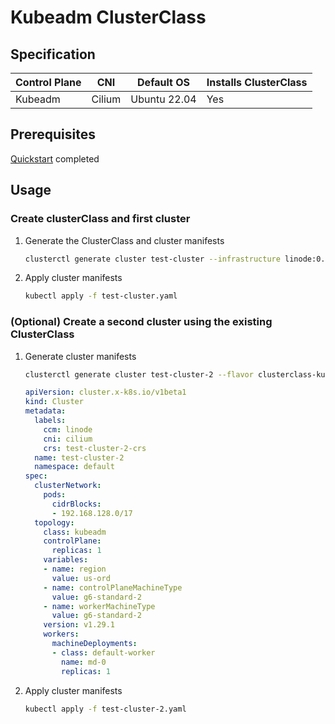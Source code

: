 # Kubeadm ClusterClass
## Specification
| Control Plane | CNI    | Default OS   | Installs ClusterClass |
|---------------|--------|--------------|-----------------------|
| Kubeadm       | Cilium | Ubuntu 22.04 | Yes                   | 
## Prerequisites
[Quickstart](../topics/getting-started.md) completed
## Usage
### Create clusterClass and first cluster
1. Generate the ClusterClass and cluster manifests
    ```bash
    clusterctl generate cluster test-cluster --infrastructure linode:0.0.0  --flavor clusterclass-kubeadm > test-cluster.yaml
    ```
2. Apply cluster manifests
    ```bash
    kubectl apply -f test-cluster.yaml
    ```
### (Optional) Create a second cluster using the existing ClusterClass
1.  Generate cluster manifests
      ```bash
      clusterctl generate cluster test-cluster-2 --flavor clusterclass-kubeadm > test-cluster-2.yaml
      ```
      ```yaml
      apiVersion: cluster.x-k8s.io/v1beta1
      kind: Cluster
      metadata:
        labels:
          ccm: linode
          cni: cilium
          crs: test-cluster-2-crs
        name: test-cluster-2
        namespace: default
      spec:
        clusterNetwork:
          pods:
            cidrBlocks:
            - 192.168.128.0/17
        topology:
          class: kubeadm
          controlPlane:
            replicas: 1
          variables:
          - name: region
            value: us-ord
          - name: controlPlaneMachineType
            value: g6-standard-2
          - name: workerMachineType
            value: g6-standard-2
          version: v1.29.1
          workers:
            machineDeployments:
            - class: default-worker
              name: md-0
              replicas: 1
      ```
2. Apply cluster manifests
    ```bash
    kubectl apply -f test-cluster-2.yaml
    ```
